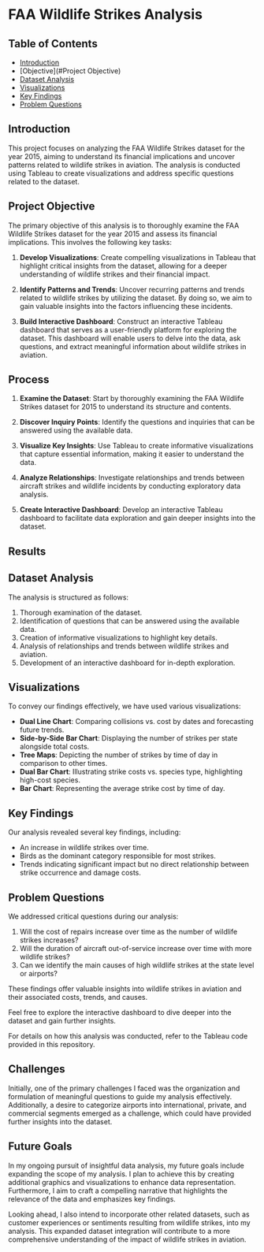 # FAA Wildlife Strikes Analysis


## Table of Contents
- [Introduction](#introduction)
- [Objective](#Project Objective)
- [Dataset Analysis](#dataset-analysis)
- [Visualizations](#visualizations)
- [Key Findings](#key-findings)
- [Problem Questions](#problem-questions)

## Introduction
This project focuses on analyzing the FAA Wildlife Strikes dataset for the year 2015, aiming to understand its financial implications and uncover patterns related to wildlife strikes in aviation. The analysis is conducted using Tableau to create visualizations and address specific questions related to the dataset.

## Project Objective

The primary objective of this analysis is to thoroughly examine the FAA Wildlife Strikes dataset for the year 2015 and assess its financial implications. This involves the following key tasks:

1. **Develop Visualizations**: Create compelling visualizations in Tableau that highlight critical insights from the dataset, allowing for a deeper understanding of wildlife strikes and their financial impact.

2. **Identify Patterns and Trends**: Uncover recurring patterns and trends related to wildlife strikes by utilizing the dataset. By doing so, we aim to gain valuable insights into the factors influencing these incidents.

3. **Build Interactive Dashboard**: Construct an interactive Tableau dashboard that serves as a user-friendly platform for exploring the dataset. This dashboard will enable users to delve into the data, ask questions, and extract meaningful information about wildlife strikes in aviation.

## Process

1. **Examine the Dataset**: Start by thoroughly examining the FAA Wildlife Strikes dataset for 2015 to understand its structure and contents.

2. **Discover Inquiry Points**: Identify the questions and inquiries that can be answered using the available data.

3. **Visualize Key Insights**: Use Tableau to create informative visualizations that capture essential information, making it easier to understand the data.

4. **Analyze Relationships**: Investigate relationships and trends between aircraft strikes and wildlife incidents by conducting exploratory data analysis.

5. **Create Interactive Dashboard**: Develop an interactive Tableau dashboard to facilitate data exploration and gain deeper insights into the dataset.


## Results

## Dataset Analysis
The analysis is structured as follows:
1. Thorough examination of the dataset.
2. Identification of questions that can be answered using the available data.
3. Creation of informative visualizations to highlight key details.
4. Analysis of relationships and trends between wildlife strikes and aviation.
5. Development of an interactive dashboard for in-depth exploration.

## Visualizations
To convey our findings effectively, we have used various visualizations:
- **Dual Line Chart**: Comparing collisions vs. cost by dates and forecasting future trends.
- **Side-by-Side Bar Chart**: Displaying the number of strikes per state alongside total costs.
- **Tree Maps**: Depicting the number of strikes by time of day in comparison to other times.
- **Dual Bar Chart**: Illustrating strike costs vs. species type, highlighting high-cost species.
- **Bar Chart**: Representing the average strike cost by time of day.

## Key Findings
Our analysis revealed several key findings, including:
- An increase in wildlife strikes over time.
- Birds as the dominant category responsible for most strikes.
- Trends indicating significant impact but no direct relationship between strike occurrence and damage costs.

## Problem Questions
We addressed critical questions during our analysis:
1. Will the cost of repairs increase over time as the number of wildlife strikes increases?
2. Will the duration of aircraft out-of-service increase over time with more wildlife strikes?
3. Can we identify the main causes of high wildlife strikes at the state level or airports?

These findings offer valuable insights into wildlife strikes in aviation and their associated costs, trends, and causes.

Feel free to explore the interactive dashboard to dive deeper into the dataset and gain further insights.

For details on how this analysis was conducted, refer to the Tableau code provided in this repository.


## Challenges
Initially, one of the primary challenges I faced was the organization and formulation of meaningful questions to guide my analysis effectively. Additionally, a desire to categorize airports into international, private, and commercial segments emerged as a challenge, which could have provided further insights into the dataset.

## Future Goals
In my ongoing pursuit of insightful data analysis, my future goals include expanding the scope of my analysis. I plan to achieve this by creating additional graphics and visualizations to enhance data representation. Furthermore, I aim to craft a compelling narrative that highlights the relevance of the data and emphasizes key findings.

Looking ahead, I also intend to incorporate other related datasets, such as customer experiences or sentiments resulting from wildlife strikes, into my analysis. This expanded dataset integration will contribute to a more comprehensive understanding of the impact of wildlife strikes in aviation.

